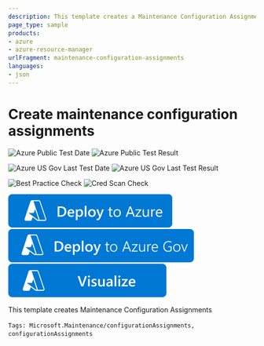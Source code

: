 ```yaml
---
description: This template creates a Maintenance Configuration Assignment.
page_type: sample
products:
- azure
- azure-resource-manager
urlFragment: maintenance-configuration-assignments
languages:
- json
---
```


# Create maintenance configuration assignments

![Azure Public Test Date](https://azurequickstartsservice.blob.core.windows.net/badges/quickstarts/microsoft.maintenance/maintenance-configuration-assignments/PublicLastTestDate.svg)
![Azure Public Test Result](https://azurequickstartsservice.blob.core.windows.net/badges/quickstarts/microsoft.maintenance/maintenance-configuration-assignments/PublicDeployment.svg)

![Azure US Gov Last Test Date](https://azurequickstartsservice.blob.core.windows.net/badges/quickstarts/microsoft.maintenance/maintenance-configuration-assignments/FairfaxLastTestDate.svg)
![Azure US Gov Last Test Result](https://azurequickstartsservice.blob.core.windows.net/badges/quickstarts/microsoft.maintenance/maintenance-configuration-assignments/FairfaxDeployment.svg)

![Best Practice Check](https://azurequickstartsservice.blob.core.windows.net/badges/quickstarts/microsoft.maintenance/maintenance-configuration-assignments/BestPracticeResult.svg)
![Cred Scan Check](https://azurequickstartsservice.blob.core.windows.net/badges/quickstarts/microsoft.maintenance/maintenance-configuration-assignments/CredScanResult.svg)

[![Deploy To Azure](https://raw.githubusercontent.com/Azure/azure-quickstart-templates/master/1-CONTRIBUTION-GUIDE/images/deploytoazure.svg?sanitize=true)](https://portal.azure.com/#create/Microsoft.Template/uri/https%3A%2F%2Fraw.githubusercontent.com%2FAzure%2Fazure-quickstart-templates%2Fmaster%2Fquickstarts%2Fmicrosoft.maintenance%2Fmaintenance-configuration-assignments%2Fazuredeploy.json)
[![Deploy To Azure US Gov](https://raw.githubusercontent.com/Azure/azure-quickstart-templates/master/1-CONTRIBUTION-GUIDE/images/deploytoazuregov.svg?sanitize=true)](https://portal.azure.us/#create/Microsoft.Template/uri/https%3A%2F%2Fraw.githubusercontent.com%2FAzure%2Fazure-quickstart-templates%2Fmaster%2Fquickstarts%2Fmicrosoft.maintenance%2Fmaintenance-configuration-assignments%2Fazuredeploy.json)
[![Visualize](https://raw.githubusercontent.com/Azure/azure-quickstart-templates/master/1-CONTRIBUTION-GUIDE/images/visualizebutton.svg?sanitize=true)](http://armviz.io/#/?load=https%3A%2F%2Fraw.githubusercontent.com%2FAzure%2Fazure-quickstart-templates%2Fmaster%2Fquickstarts%2Fmicrosoft.maintenance%2Fmaintenance-configuration-assignments%2Fazuredeploy.json)

This template creates Maintenance Configuration Assignments

`Tags: Microsoft.Maintenance/configurationAssignments, configurationAssignments`
